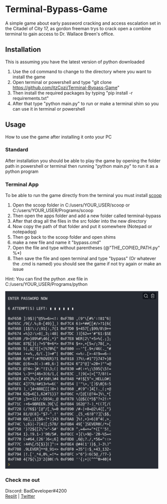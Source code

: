 # Terminal-Bypass-Game

A simple game about early password cracking and access escalation set in the Citadel of City 17, as gordon freeman 
trys to crack open a combine terminal to gain access to Dr. Wallace Breen's office.

## Installation
This is assuming you have the latest version of python downloaded

1. Use the cd command to change to the directory where you want to install the game
2. Open terminal or powershell and type "git clone https://github.com/itzCozi/Terminal-Bypass-Game"
3. Then install the required packages by typing "pip install -r requirements.txt"
4. After that type "python main.py" to run or make a terminal shim so you can use it in terminal or powershell

## Usage
How to use the game after installing it onto your PC

### Standard
After installation you should be able to play the game by opening the folder path in powershell or terminal 
then running "python main.py" to run it as a python program

### Terminal App
To be able to run the game directly from the terminal you must install [scoop](https://scoop.sh/)

1. Open the scoop folder in C:/users/YOUR_USER/scoop or C:/users/YOUR_USER/Programs/scoop
2. Then open the apps folder and add a new folder called terminal-bypass
3. After that drag all the files in the src folder into the new directory
4. Now copy the path of that folder and put it somewhere (Notepad or notepadqq)
5. Then go back to the scoop folder and open shims
6. make a new file and name it "bypass.cmd"
7. Open the file and type without parentheses (@"THE_COPIED_PATH.py"  %*)
8. Then save the file and open terminal and type "bypass" (Or whatever the .cmd is named) you should see the game
if not try again or make an issue

Hint: You can find the python .exe file in C:/users/YOUR_USER/Programs/python                                                                                   

![gameIMG](github/ExampleIMG.png "Example of game")

### Check me out
Discord: BadDeveloper#4200                                                                                                                   
[Replit](https://replit.com/@cozi08/) | [Twitter](https://twitter.com/ransom_cooper)
